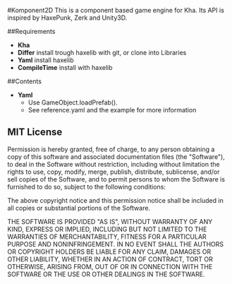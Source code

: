 #Komponent2D
This is a component based game engine for Kha.
Its API is inspired by HaxePunk, Zerk and Unity3D.

##Requirements
* **Kha**
* **Differ** install trough haxelib with git, or clone into Libraries
* **Yaml** install haxelib
* **CompileTime** install with haxelib

##Contents
* **Yaml**
  * Use GameObject.loadPrefab().
  * See reference.yaml and the example for more information

## MIT License

Permission is hereby granted, free of charge, to any person obtaining a copy of this software and associated documentation files (the "Software"), to deal in the Software without restriction, including without limitation the rights to use, copy, modify, merge, publish, distribute, sublicense, and/or sell copies of the Software, and to permit persons to whom the Software is furnished to do so, subject to the following conditions:

The above copyright notice and this permission notice shall be included in all copies or substantial portions of the Software.

THE SOFTWARE IS PROVIDED "AS IS", WITHOUT WARRANTY OF ANY KIND, EXPRESS OR IMPLIED, INCLUDING BUT NOT LIMITED TO THE WARRANTIES OF MERCHANTABILITY, FITNESS FOR A PARTICULAR PURPOSE AND NONINFRINGEMENT. IN NO EVENT SHALL THE AUTHORS OR COPYRIGHT HOLDERS BE LIABLE FOR ANY CLAIM, DAMAGES OR OTHER LIABILITY, WHETHER IN AN ACTION OF CONTRACT, TORT OR OTHERWISE, ARISING FROM, OUT OF OR IN CONNECTION WITH THE SOFTWARE OR THE USE OR OTHER DEALINGS IN THE SOFTWARE.
